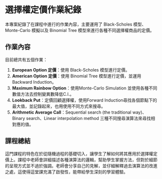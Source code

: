 # 選擇權定價作業紀錄

本專案紀錄了在課程中進行的作業內容，主要運用了 Black-Scholes 模型、Monte-Carlo 模擬以及 Binomial Tree 模型來進行各種不同選擇權商品的定價。

## 作業內容

目前總共有五個作業：

1. **European Option 定價**：使用 Black-Scholes 模型進行定價。
2. **American Option 定價**：使用 Binomial Tree 模型進行定價，並運用Backward Induction。
3. **Maximum Rainbow Option**：使用Monte-Carlo Simulation 並使用各種不同數值方法去控制變異數降低C.I.。
4. **Lookback Put**：定價回顧選擇權，使用Forward Induction尋找各個節點下的最大值，並記錄起來，也用使用不同方式來搜尋。
5. **Arithmetic Average Call**：Sequential search (the traditional way)、Binary search、Linear interpolation method 三種不同搜尋演算法來尋找相對應的值。

## 課程總結

這門課程的特色在於從隨機過程的基礎切入，讓學生了解如何將其應用於選擇權定價上。課程中老師會詳細描述各種演算法的邏輯，幫助學生掌握方法，但對於細節的呈現方式並不過於強調。老師會分享自己的見解，並仔細解釋過去演算法的改進之處，這使得這堂課充滿了啟發性，能帶給學生深刻的學習體驗。

